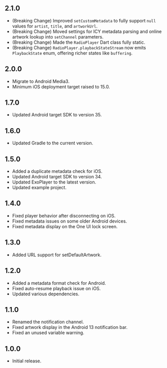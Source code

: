 ## 2.1.0

* (Breaking Change) Improved `setCustomMetadata` to fully support `null` values for `artist`, `title`, and `artworkUrl`.
* (Breaking Change) Moved settings for ICY metadata parsing and online artwork lookup into `setChannel` parameters.
* (Breaking Change) Made the `RadioPlayer` Dart class fully static.
* (Breaking Change) `RadioPlayer.playbackStateStream` now emits `PlaybackState` enum, offering richer states like `buffering`.

## 2.0.0

* Migrate to Android Media3.
* Minimum iOS deployment target raised to 15.0.

## 1.7.0

* Updated Android target SDK to version 35.

## 1.6.0

* Updated Gradle to the current version.

## 1.5.0

* Added a duplicate metadata check for iOS.
* Updated Android target SDK to version 34.
* Updated ExoPlayer to the latest version.
* Updated example project.

## 1.4.0

* Fixed player behavior after disconnecting on iOS.
* Fixed metadata issues on some older Android devices.
* Fixed metadata display on the One UI lock screen.

## 1.3.0

* Added URL support for setDefaultArtwork.

## 1.2.0

* Added a metadata format check for Android.
* Fixed auto-resume playback issue on iOS.
* Updated various dependencies.

## 1.1.0

* Renamed the notification channel.
* Fixed artwork display in the Android 13 notification bar.
* Fixed an unused variable warning.

## 1.0.0

* Initial release.